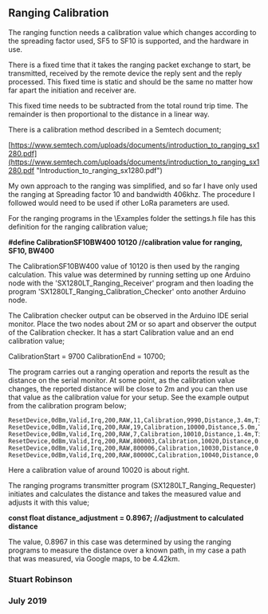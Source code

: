 ## Ranging Calibration


The ranging function needs a calibration value which changes according to the spreading factor used, SF5 to SF10 is supported, and the hardware in use. 

There is a fixed time that it takes the ranging packet exchange to start, be transmitted, received by the remote device the reply sent and the reply processed. This fixed time is static and should be the same no matter how far apart the initiation and receiver are. 

This fixed time needs to be subtracted from the total round trip time. The remainder is then proportional to the distance in a linear way.  

There is a calibration method described in a Semtech document;

[https://www.semtech.com/uploads/documents/introduction_to_ranging_sx1280.pdf](https://www.semtech.com/uploads/documents/introduction_to_ranging_sx1280.pdf "Introduction_to_ranging_sx1280.pdf")

My own approach to the ranging was simplified, and so far I have only used the ranging at Spreading factor 10 and bandwidth 406khz. The procedure I followed would need to be used if other LoRa parameters are used. 

For the ranging programs in the \Examples folder the settings.h file has this definition for the ranging calibration value;

**\#define CalibrationSF10BW400 10120   //calibration value for ranging, SF10, BW400**

The CalibrationSF10BW400 value of 10120 is then used by the ranging calculation. This value was determined by running setting up one Arduino node with the 'SX1280LT_Ranging_Receiver' program and then loading the program 'SX1280LT_Ranging_Calibration_Checker' onto another Arduino node.

The Calibration checker output can be observed in the Arduino IDE serial monitor. Place the two nodes about 2M or so apart and observer the output of the Calibration checker. It has a start Calibration value and an end calibration value;

CalibrationStart = 9700
CalibrationEnd = 10700;

The program carries out a ranging operation and reports the result as the distance on the serial monitor. At some point, as the calibration value changes, the reported distance will be close to 2m and you can then use that value as the calibration value for your setup. See the example output from the calibration program below;

    ResetDevice,0dBm,Valid,Irq,200,RAW,11,Calibration,9990,Distance,3.4m,Time,170mS,Valid,50,Errors,0
    ResetDevice,0dBm,Valid,Irq,200,RAW,19,Calibration,10000,Distance,5.0m,Time,168mS,Valid,51,Errors,0
    ResetDevice,0dBm,Valid,Irq,200,RAW,7,Calibration,10010,Distance,1.4m,Time,168mS,Valid,52,Errors,0
    ResetDevice,0dBm,Valid,Irq,200,RAW,800003,Calibration,10020,Distance,0.0m,Time,168mS,Valid,53,Errors,0
    ResetDevice,0dBm,Valid,Irq,200,RAW,800006,Calibration,10030,Distance,0.0m,Time,170mS,Valid,54,Errors,0
    ResetDevice,0dBm,Valid,Irq,200,RAW,80000C,Calibration,10040,Distance,0.0m,Time,170mS,Valid,55,Errors,0

Here a calibration value of around 10020 is about right. 

The ranging programs transmitter program (SX1280LT_Ranging_Requester) initiates and calculates the distance and takes the measured value and adjusts it with this value;

**const float distance_adjustment = 0.8967;        //adjustment to calculated distance** 

The value, 0.8967 in this case was determined by using the ranging programs to measure the distance over a known path, in my case a path that was measured, via Google maps, to be 4.42km.




### Stuart Robinson
### July 2019